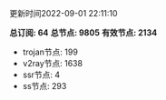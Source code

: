 更新时间2022-09-01 22:11:10

**总订阅: 64**
**总节点: 9805**
**有效节点: 2134**
- trojan节点: 199
- v2ray节点: 1638
- ssr节点: 4
- ss节点: 293
